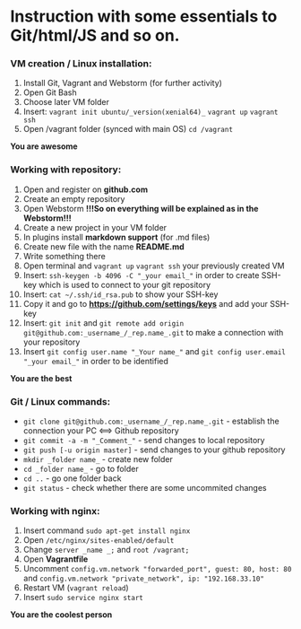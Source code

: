 # Instruction with some essentials to Git/html/JS and so on.

### VM creation / Linux installation:
1. Install Git, Vagrant and Webstorm (for further activity)
1. Open Git Bash
1. Choose later VM folder
1. Insert: `vagrant init ubuntu/_version(xenial64)_` `vagrant up` `vagrant ssh`
1. Open /vagrant folder (synced with main OS) `cd /vagrant`

**You are awesome** 

### Working with repository:
1. Open and register on **github.com**
1. Create an empty repository
1. Open Webstorm 
**!!!So on everything will be explained as in the Webstorm!!!**
1. Create a new project in your VM folder
1. In plugins install **markdown support** (for .md files)
1. Create new file with the name **README.md**
1. Write something there
1. Open terminal and `vagrant up` `vagrant ssh` your previously created VM
1. Insert: `ssh-keygen -b 4096 -C "_your email_"` in order to create SSH-key which is used to connect to your git repository
1. Insert: `cat ~/.ssh/id_rsa.pub` to show your SSH-key
1. Copy it and go to **https://github.com/settings/keys** and add your SSH-key
1. Insert: `git init` and `git remote add origin git@github.com:_username_/_rep.name_.git` to make a connection with your repository
1. Insert `git config user.name "_Your name_"` and `git config user.email "_your email_"` in order to be identified

**You are the best**

### Git / Linux commands:
* `git clone git@github.com:_username_/_rep.name_.git` - establish the connection your PC <==> Github repository
* `git commit -a -m "_Comment_"` - send changes to local repository
* `git push [-u origin master]` - send changes to your github repository
* `mkdir _folder name_` - create new folder
* `cd _folder name_` - go to folder
* `cd ..` - go one folder back
* `git status` - check whether there are some uncommited changes

### Working with nginx:
1. Insert command `sudo apt-get install nginx`
1. Open `/etc/nginx/sites-enabled/default`
1. Change `server _name _;` and `root /vagrant;`
1. Open **Vagrantfile**
1. Uncomment `config.vm.network "forwarded_port", guest: 80, host: 80` and `config.vm.network "private_network", ip: "192.168.33.10"`
1. Restart VM (`vagrant reload`)
1. Insert `sudo service nginx start`

**You are the coolest person**
